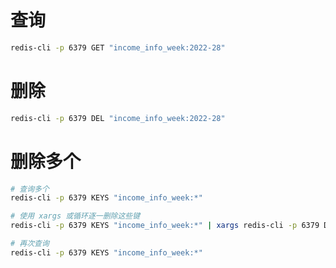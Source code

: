 # 查询

```sh
redis-cli -p 6379 GET "income_info_week:2022-28"
```



# 删除

```sh
redis-cli -p 6379 DEL "income_info_week:2022-28"
```



# 删除多个

```sh
# 查询多个
redis-cli -p 6379 KEYS "income_info_week:*"

# 使用 xargs 或循环逐一删除这些键
redis-cli -p 6379 KEYS "income_info_week:*" | xargs redis-cli -p 6379 DEL

# 再次查询
redis-cli -p 6379 KEYS "income_info_week:*"
```

